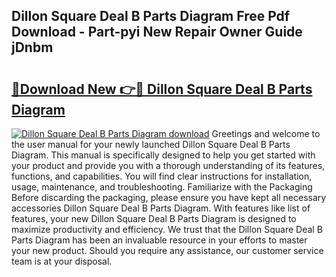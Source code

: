 ## Dillon Square Deal B Parts Diagram Free Pdf Download - Part-pyi New Repair Owner Guide jDnbm

# <h2><a href="http://dfu577x.blite.top/?on=Dillon+Square+Deal+B+Parts+Diagram">🔗Download New 👉🔴 Dillon Square Deal B Parts Diagram</a></h2>

[![Dillon Square Deal B Parts Diagram download](https://i.imgur.com/lujVjoI.png)](http://dfu577x.blite.top/?on=Dillon+Square+Deal+B+Parts+Diagram)
Greetings and welcome to the user manual for your newly launched Dillon Square Deal B Parts Diagram. This manual is specifically designed to help you get started with your product and provide you with a thorough understanding of its features, functions, and capabilities. You will find clear instructions for installation, usage, maintenance, and troubleshooting. Familiarize with the Packaging Before discarding the packaging, please ensure you have kept all necessary accessories Dillon Square Deal B Parts Diagram. With features like list of features, your new Dillon Square Deal B Parts Diagram is designed to maximize productivity and efficiency. We trust that the Dillon Square Deal B Parts Diagram has been an invaluable resource in your efforts to master your new product. Should you require any assistance, our customer service team is at your disposal.
